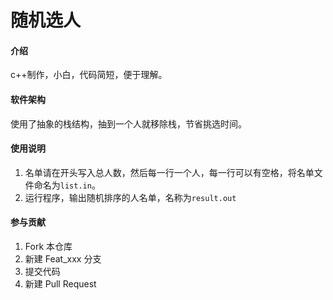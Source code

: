 # 随机选人

#### 介绍
c++制作，小白，代码简短，便于理解。

#### 软件架构
使用了抽象的栈结构，抽到一个人就移除栈，节省挑选时间。

#### 使用说明

1.  名单请在开头写入总人数，然后每一行一个人，每一行可以有空格，将名单文件命名为`list.in`。
2.  运行程序，输出随机排序的人名单，名称为`result.out`

#### 参与贡献

1.  Fork 本仓库
2.  新建 Feat_xxx 分支
3.  提交代码
4.  新建 Pull Request

